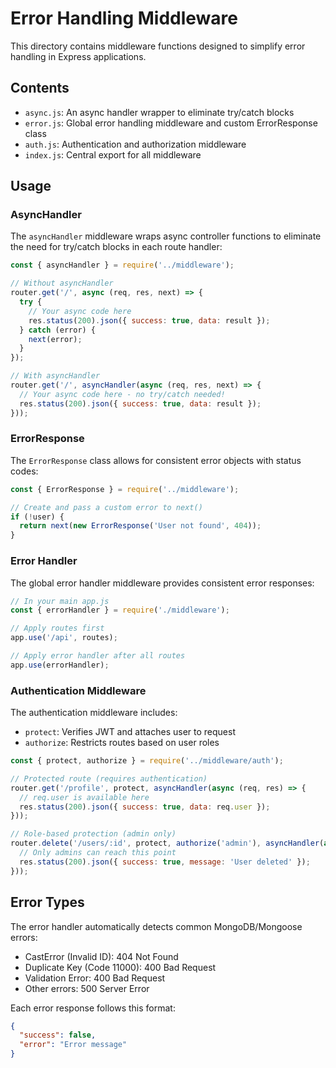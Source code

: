 # Error Handling Middleware

This directory contains middleware functions designed to simplify error handling in Express applications.

## Contents

- `async.js`: An async handler wrapper to eliminate try/catch blocks
- `error.js`: Global error handling middleware and custom ErrorResponse class
- `auth.js`: Authentication and authorization middleware
- `index.js`: Central export for all middleware

## Usage

### AsyncHandler

The `asyncHandler` middleware wraps async controller functions to eliminate the need for try/catch blocks in each route handler:

```javascript
const { asyncHandler } = require('../middleware');

// Without asyncHandler
router.get('/', async (req, res, next) => {
  try {
    // Your async code here
    res.status(200).json({ success: true, data: result });
  } catch (error) {
    next(error);
  }
});

// With asyncHandler
router.get('/', asyncHandler(async (req, res, next) => {
  // Your async code here - no try/catch needed!
  res.status(200).json({ success: true, data: result });
}));
```

### ErrorResponse

The `ErrorResponse` class allows for consistent error objects with status codes:

```javascript
const { ErrorResponse } = require('../middleware');

// Create and pass a custom error to next()
if (!user) {
  return next(new ErrorResponse('User not found', 404));
}
```

### Error Handler

The global error handler middleware provides consistent error responses:

```javascript
// In your main app.js
const { errorHandler } = require('./middleware');

// Apply routes first
app.use('/api', routes);

// Apply error handler after all routes
app.use(errorHandler);
```

### Authentication Middleware

The authentication middleware includes:

- `protect`: Verifies JWT and attaches user to request
- `authorize`: Restricts routes based on user roles

```javascript
const { protect, authorize } = require('../middleware/auth');

// Protected route (requires authentication)
router.get('/profile', protect, asyncHandler(async (req, res) => {
  // req.user is available here
  res.status(200).json({ success: true, data: req.user });
}));

// Role-based protection (admin only)
router.delete('/users/:id', protect, authorize('admin'), asyncHandler(async (req, res) => {
  // Only admins can reach this point
  res.status(200).json({ success: true, message: 'User deleted' });
}));
```

## Error Types

The error handler automatically detects common MongoDB/Mongoose errors:

- CastError (Invalid ID): 404 Not Found
- Duplicate Key (Code 11000): 400 Bad Request
- Validation Error: 400 Bad Request
- Other errors: 500 Server Error

Each error response follows this format:

```json
{
  "success": false,
  "error": "Error message"
}
``` 